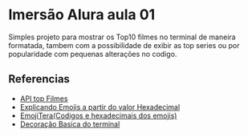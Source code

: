 # Imersão Alura aula 01

Simples projeto para mostrar os Top10 filmes no terminal de maneira formatada, tambem com a possibilidade de exibir as top series ou por popularidade com pequenas alterações no codigo.

## Referencias
- [API top Filmes](https://raw.githubusercontent.com/alura-cursos/imersao-java-2-api/main/TopMovies.json)
- [Explicando Emojis a partir do valor Hexadecimal](https://stackoverflow.com/questions/5585919/creating-unicode-character-from-its-number)
- [EmojiTera(Codigos e hexadecimais dos emojis)](https://emojiterra.com/pt/)
- [Decoração Basica do terminal](https://www.alura.com.br/artigos/decorando-terminal-cores-emojis)